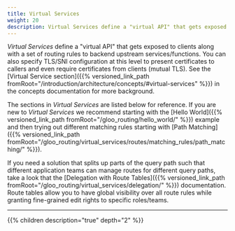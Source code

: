 ```yaml
---
title: Virtual Services
weight: 20
description: Virtual Services define a "virtual API" that gets exposed to clients along with a set of routing rules to backend upstream services/functions.
---
```


*Virtual Services* define a "virtual API" that gets exposed to clients along with a set of routing rules to backend upstream services/functions. You can also specify TLS/SNI configuration at this level to present certificates to callers and even require certificates from clients (mutual TLS). See the [Virtual Service section]({{% versioned_link_path fromRoot="/introduction/architecture/concepts/#virtual-services" %}}) in the concepts documentation for more background.

The sections in *Virtual Services* are listed below for reference. If you are new to *Virtual Services* we recommend starting with the [Hello World]({{% versioned_link_path fromRoot="/gloo_routing/hello_world/" %}}) example and then trying out different matching rules starting with [Path Matching]({{% versioned_link_path fromRoot="/gloo_routing/virtual_services/routes/matching_rules/path_matching/" %}}).

If you need a solution that splits up parts of the query path such that different application teams can manage routes for different query paths, take a look that the [Delegation with Route Tables]({{% versioned_link_path fromRoot="/gloo_routing/virtual_services/delegation/" %}}) documentation. Route tables allow you to have global visibility over all route rules while granting fine-grained edit rights to specific roles/teams.

---

{{% children description="true" depth="2" %}}
